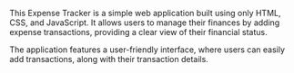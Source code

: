 This Expense Tracker is a simple web application built using only HTML, CSS, and JavaScript. It allows users to manage their finances by adding expense transactions, providing a clear view of their financial status.

The application features a user-friendly interface, where users can easily add transactions, along with their transaction details.
